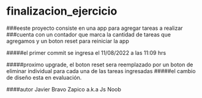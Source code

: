 # finalizacion_ejercicio

###eeste proyecto consiste en una app para agregar tareas a realizar
###cuenta con un contador que  marca la cantidad de tareas que agregamos y un boton reset para reiniciar la app

#####el primer commit se ingresa el 11/08/2022 a las 11:09 hrs

#####proximo upgrade, el boton reset sera reemplazado por un boton de eliminar individual para cada una de las tareas ingresadas
#####el cambio de diseño esta en evaluación.

####autor Javier Bravo Zapico a.k.a Js Noob
